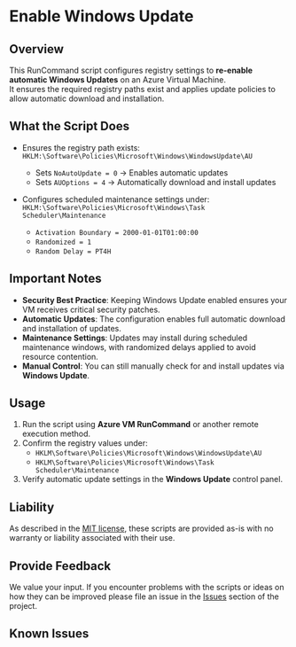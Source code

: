# Enable Windows Update

## Overview
This RunCommand script configures registry settings to **re-enable automatic Windows Updates** on an Azure Virtual Machine.  
It ensures the required registry paths exist and applies update policies to allow automatic download and installation.

## What the Script Does
- Ensures the registry path exists:  
  `HKLM:\Software\Policies\Microsoft\Windows\WindowsUpdate\AU`  
  - Sets `NoAutoUpdate = 0` → Enables automatic updates  
  - Sets `AUOptions = 4` → Automatically download and install updates  

- Configures scheduled maintenance settings under:  
  `HKLM:\Software\Policies\Microsoft\Windows\Task Scheduler\Maintenance`  
  - `Activation Boundary = 2000-01-01T01:00:00`  
  - `Randomized = 1`  
  - `Random Delay = PT4H`  

## Important Notes

- **Security Best Practice**: Keeping Windows Update enabled ensures your VM receives critical security patches.  
- **Automatic Updates**: The configuration enables full automatic download and installation of updates.  
- **Maintenance Settings**: Updates may install during scheduled maintenance windows, with randomized delays applied to avoid resource contention.  
- **Manual Control**: You can still manually check for and install updates via **Windows Update**.  

## Usage

1. Run the script using **Azure VM RunCommand** or another remote execution method.  
2. Confirm the registry values under:  
   - `HKLM\Software\Policies\Microsoft\Windows\WindowsUpdate\AU`  
   - `HKLM\Software\Policies\Microsoft\Windows\Task Scheduler\Maintenance`  
3. Verify automatic update settings in the **Windows Update** control panel.  

## Liability
As described in the [MIT license](..\..\..\LICENSE.txt), these scripts are provided as-is with no warranty or liability associated with their use.

## Provide Feedback
We value your input. If you encounter problems with the scripts or ideas on how they can be improved please file an issue in the [Issues](https://github.com/Azure/azure-support-scripts/issues) section of the project.

## Known Issues
